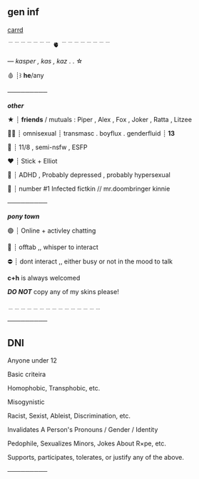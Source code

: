 
## gen infㅤ

[carrd](http://kaleidoinferno.carrd.co/)

﹉﹉﹉﹉﹉﹉﹉ 🫀 ﹉﹉﹉﹉﹉﹉﹉﹉


—   *kasper , kas , kaz* . .   ☆


🩸 ┊꒱ **he**/any


─────────

***other***



★ ┊ **friends** / mutuals : Piper , Alex , Fox , Joker , Ratta , Litzee

🏳‍🌈 ┊ omnisexual ┊ transmasc . boyflux . genderfluid ┊ **13**

💊 ┊ 11/8 , semi-nsfw , ESFP

❤ ┊ Stick + Elliot 

🧠 ┊ ADHD , Probably depressed , probably hypersexual

👾 ┊ number #1 Infected fictkin // mr.doombringer kinnie

─────────

***pony town***



🟢 ┊ Online + activley chatting

🌙 ┊ offtab ,, whisper to interact

⛔ ┊ dont interact ,, either busy or not in the mood to talk


**c+h** is always welcomed

***DO NOT*** copy any of my skins please!

﹍﹍﹍﹍﹍﹍﹍﹍﹍﹍﹍﹍﹍﹍﹍

─────────

## DNI

Anyone under 12

Basic criteira 

Homophobic, Transphobic, etc.

Misogynistic

Racist, Sexist, Ableist, Discrimination, etc.

Invalidates A Person's Pronouns / Gender / Identity

Pedophile, Sexualizes Minors, Jokes About R×pe, etc.

Supports, participates, tolerates, or justify any of the above.

─────────
